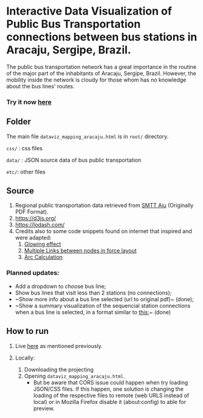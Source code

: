 # Interactive Data Visualization of Public Bus Transportation connections between bus stations in Aracaju, Sergipe, Brazil.

The public bus transportation network has a great importance in the routine of the major part of the inhabitants of Aracaju, Sergipe, Brazil. However, the mobility inside the network is cloudy for those whom has no knowledge about the bus lines' routes.

<a name="tryit"></a>
### Try it now [here](https://bl.ocks.org/brunocabral/raw/828ed927fdfe83a6b64dbd9dee34ead4/a208bd135ff09b77f1f04c06b7153bc5e2cd7074/)

## Folder

The main file `dataviz_mapping_aracaju.html` is in `root/` directory.

`css/` : css files 

`data/` : JSON source data of bus public transportation

`etc/`: other files


## Source
   1. Regional public transportation data retrieved from [SMTT Aju](http://www.smttaju.com.br/smtt/transporte/itinerario-e-horario-dos-onibus) (Originally PDF Format).
   2. https://d3js.org/
   3. https://lodash.com/
   4. Credits also to some code snippets found on internet that inspired and were adapted:
      1. [Glowing effect](https://www.visualcinnamon.com/2016/06/glow-filter-d3-visualization.html)
      2. [ Multiple Links between nodes in force layout](http://bl.ocks.org/thomasdobber/9b78824119136778052f64a967c070e0) 
      3. [Arc Calculation](https://stackoverflow.com/questions/11368339/drawing-multiple-edges-between-two-nodes-with-d3)

### Planned updates:
- Add a dropdown to choose bus line;
- Show bus lines that visit less than 2 stations (no connections);
- ~Show more info about a bus line selected (url to original pdf)~ (done);
- ~Show a summary visualization of the sequencial station connections when a bus line is selected, in a format similar to [this](https://image.winudf.com/v2/image/YmUuc3RpYl9zY3JlZW5zaG90c18xXzVlODFhMzk/screen-1.jpg?fakeurl=1&type=.jpg);~ (done) 


## How to run

1. Live [here](#tryit) as mentioned previously.

2. Locally: 
   1. Downloading the projecting 
   2. Opening `dataviz_mapping_aracaju.html`.  
       - But be aware that CORS issue could happen when try loading JSON/CSS files. If this happen, one solution is changing the loading  of the respective files to remote (web URLS instead of local) or in Mozilla Firefox disable it (about:config) to able for preview. 
